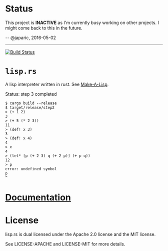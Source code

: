 # Status

This project is **INACTIVE** as I'm currently busy working on other projects. I might come back to
this in the future.

-- @japaric, 2016-05-02

---

[![Build Status][status]](https://travis-ci.org/japaric/lisp.rs)

# `lisp.rs`

A lisp interpreter written in rust. See [Make-A-Lisp].

[Make-A-Lisp]: https://github.com/kanaka/mal

Status: step 3 completed

```
$ cargo build --release
$ target/release/step2
> (+ 1 2)
3
> (+ 5 (* 2 3))
11
> (def! x 3)
3
> (def! x 4)
4
> x
4
> (let* [p (+ 2 3) q (+ 2 p)] (+ p q))
12
> p
error: undefined symbol
p
^
```

# [Documentation][docs]

# License

lisp.rs is dual licensed under the Apache 2.0 license and the MIT license.

See LICENSE-APACHE and LICENSE-MIT for more details.

[docs]: http://japaric.github.io/lisp.rs/lisp/
[status]: https://travis-ci.org/japaric/lisp.rs.svg?branch=master
